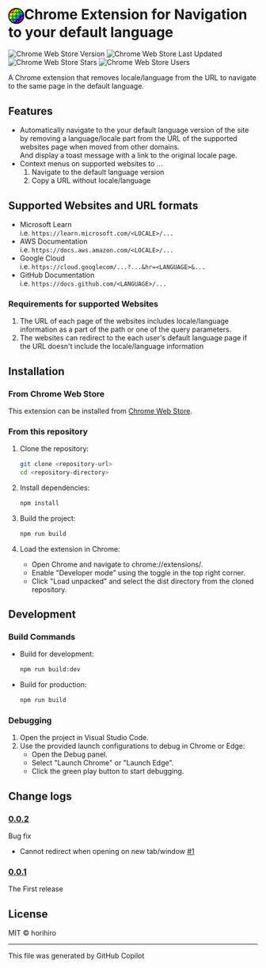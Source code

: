 # <img src="./img/icon128.png" width="32px" valign="middle">Chrome Extension for Navigation to your default language
![Chrome Web Store Version](https://img.shields.io/chrome-web-store/v/afklbjnoklmjbbeibdhpgcfobjlinhck)
![Chrome Web Store Last Updated](https://img.shields.io/chrome-web-store/last-updated/afklbjnoklmjbbeibdhpgcfobjlinhck)
![Chrome Web Store Stars](https://img.shields.io/chrome-web-store/stars/afklbjnoklmjbbeibdhpgcfobjlinhck)
![Chrome Web Store Users](https://img.shields.io/chrome-web-store/users/afklbjnoklmjbbeibdhpgcfobjlinhck)

A Chrome extension that removes locale/language from the URL to navigate to the same page in the default language.

## Features

- Automatically navigate to the your default language version of the site by removing a language/locale part from the URL of the supported websites page when moved from other domains.  
  And display a toast message with a link to the original locale page.
- Context menus on supported websites to ...
  1. Navigate to the default language version
  1. Copy a URL without locale/language

## Supported Websites and URL formats

- Microsoft Learn  
  i.e. `https://learn.microsoft.com/<LOCALE>/...`
- AWS Documentation  
  i.e. `https://docs.aws.amazon.com/<LOCALE>/...`
- Google Cloud  
  i.e. `https://cloud.googlecom/...?...&hr=<LANGUAGE>&...`
- GitHub Documentation  
  i.e. `https://docs.github.com/<LANGUAGE>/...`

### Requirements for supported Websites

  1. The URL of each page of the websites  includes locale/language information as a part of the path or one of the query parameters.
  1. The websites can redirect to the each user's default language page if the URL doesn't include the locale/language information 

## Installation

### From Chrome Web Store
This extension can be installed from [Chrome Web Store](https://chromewebstore.google.com/detail/afklbjnoklmjbbeibdhpgcfobjlinhck).


### From this repository
1. Clone the repository:
   ```sh
   git clone <repository-url>
   cd <repository-directory>

2. Install dependencies:
   ```sh
   npm install
   ```

3. Build the project:
   ```sh
   npm run build
   ```

4. Load the extension in Chrome:
   - Open Chrome and navigate to chrome://extensions/.
   - Enable "Developer mode" using the toggle in the top right corner.
   - Click "Load unpacked" and select the dist directory from the cloned repository.

## Development
### Build Commands
- Build for development:
  ```sh
  npm run build:dev
  ```

- Build for production:
  ```sh
  npm run build
  ```

### Debugging
1. Open the project in Visual Studio Code.
2. Use the provided launch configurations to debug in Chrome or Edge:
   - Open the Debug panel.
   - Select "Launch Chrome" or "Launch Edge".
   - Click the green play button to start debugging.

## Change logs

### [0.0.2](https://github.com/horihiro/Navigation-to-your-language-ChromeExtension/releases/tag/0.0.2)
Bug fix
  - Cannot redirect when opening on new tab/window [#1](https://github.com/horihiro/Navigation-to-your-language-ChromeExtension/issues/1)

### [0.0.1](https://github.com/horihiro/Navigation-to-your-language-ChromeExtension/releases/tag/0.0.1)
The First release

## License
MIT © horihiro

----

This file was generated by GitHub Copilot
